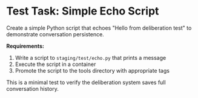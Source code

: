 # Test Task: Simple Echo Script

Create a simple Python script that echoes "Hello from deliberation test" to demonstrate conversation persistence.

**Requirements:**
1. Write a script to `staging/test/echo.py` that prints a message
2. Execute the script in a container
3. Promote the script to the tools directory with appropriate tags

This is a minimal test to verify the deliberation system saves full conversation history.
